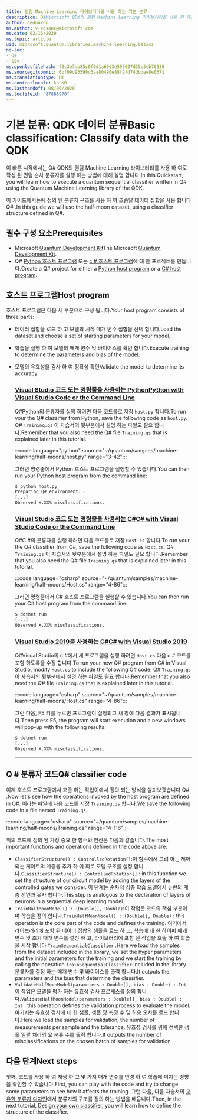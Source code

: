 ```yaml
---
title: 퀀텀 Machine Learning 라이브러리를 사용 하는 기본 분류
description: Q#Microsoft QDK의 퀀텀 Machine Learning 라이브러리를 사용 하 여로 작성 된 퀀텀 순차 분류자를 실행 하는 방법에 대해 알아봅니다.
author: geduardo
ms.author: v-edsanc@microsoft.com
ms.date: 02/16/2020
ms.topic: article
uid: microsoft.quantum.libraries.machine-learning.basics
no-loc:
- Q#
- $$v
ms.openlocfilehash: f9c3e7ab85c0f0d1a6063e593607d35c5cb76936
ms.sourcegitcommit: 6bf99d93590d6aa80490e88f2fd74dbbee8e0371
ms.translationtype: MT
ms.contentlocale: ko-KR
ms.lasthandoff: 08/06/2020
ms.locfileid: "87868970"
---
```

# <a name="basic-classification-classify-data-with-the-qdk"></a><span data-ttu-id="c1283-103">기본 분류: QDK 데이터 분류</span><span class="sxs-lookup"><span data-stu-id="c1283-103">Basic classification: Classify data with the QDK</span></span>

<span data-ttu-id="c1283-104">이 빠른 시작에서는 Q# QDK의 퀀텀 Machine Learning 라이브러리를 사용 하 여로 작성 된 퀀텀 순차 분류자를 실행 하는 방법에 대해 설명 합니다.</span><span class="sxs-lookup"><span data-stu-id="c1283-104">In this Quickstart, you will learn how to execute a quantum sequential classifier written in Q# using the Quantum Machine Learning library of the QDK.</span></span> 

<span data-ttu-id="c1283-105">이 가이드에서는에 정의 된 분류자 구조를 사용 하 여 초승달 데이터 집합을 사용 합니다 Q# .</span><span class="sxs-lookup"><span data-stu-id="c1283-105">In this guide we will use the half-moon dataset, using a classifier structure defined in Q#.</span></span>

## <a name="prerequisites"></a><span data-ttu-id="c1283-106">필수 구성 요소</span><span class="sxs-lookup"><span data-stu-id="c1283-106">Prerequisites</span></span>

- <span data-ttu-id="c1283-107">Microsoft [Quantum Development Kit](xref:microsoft.quantum.install)</span><span class="sxs-lookup"><span data-stu-id="c1283-107">The Microsoft [Quantum Development Kit](xref:microsoft.quantum.install).</span></span>
- <span data-ttu-id="c1283-108">Q# [Python 호스트 프로그램](xref:microsoft.quantum.install.python) 또는 [c # 호스트 프로그램](xref:microsoft.quantum.install.cs)에 대 한 프로젝트를 만듭니다.</span><span class="sxs-lookup"><span data-stu-id="c1283-108">Create a Q# project for either a [Python host program](xref:microsoft.quantum.install.python) or a [C# host program](xref:microsoft.quantum.install.cs).</span></span>

## <a name="host-program"></a><span data-ttu-id="c1283-109">호스트 프로그램</span><span class="sxs-lookup"><span data-stu-id="c1283-109">Host program</span></span>

<span data-ttu-id="c1283-110">호스트 프로그램은 다음 세 부분으로 구성 됩니다.</span><span class="sxs-lookup"><span data-stu-id="c1283-110">Your host program consists of three parts:</span></span>

- <span data-ttu-id="c1283-111">데이터 집합을 로드 하 고 모델의 시작 매개 변수 집합을 선택 합니다.</span><span class="sxs-lookup"><span data-stu-id="c1283-111">Load the dataset and choose a set of starting parameters for your model.</span></span>
- <span data-ttu-id="c1283-112">학습을 실행 하 여 모델의 매개 변수 및 바이어스를 확인 합니다.</span><span class="sxs-lookup"><span data-stu-id="c1283-112">Execute training to determine the parameters and bias of the model.</span></span>
- <span data-ttu-id="c1283-113">모델의 유효성을 검사 하 여 정확성 확인</span><span class="sxs-lookup"><span data-stu-id="c1283-113">Validate the model to determine its accuracy</span></span>

    ### <a name="python-with-visual-studio-code-or-the-command-line"></a>[<span data-ttu-id="c1283-114">Visual Studio 코드 또는 명령줄을 사용하는 Python</span><span class="sxs-lookup"><span data-stu-id="c1283-114">Python with Visual Studio Code or the Command Line</span></span>](#tab/tabid-python)

    <span data-ttu-id="c1283-115">Q#Python의 분류자를 실행 하려면 다음 코드를로 저장 `host.py` 합니다.</span><span class="sxs-lookup"><span data-stu-id="c1283-115">To run your the Q# classifier from Python, save the following code as `host.py`.</span></span> <span data-ttu-id="c1283-116">Q# `Training.qs` 이 자습서의 뒷부분에서 설명 하는 파일도 필요 합니다.</span><span class="sxs-lookup"><span data-stu-id="c1283-116">Remember that you also need the Q# file `Training.qs` that is explained later in this tutorial.</span></span>

    :::code language="python" source="~/quantum/samples/machine-learning/half-moons/host.py" range="3-42":::

    <span data-ttu-id="c1283-117">그러면 명령줄에서 Python 호스트 프로그램을 실행할 수 있습니다.</span><span class="sxs-lookup"><span data-stu-id="c1283-117">You can then run your Python host program from the command line:</span></span>

    ```bash
    $ python host.py
    Preparing Q# environment...
    [...]
    Observed X.XX% misclassifications.
    ```

    ### <a name="c-with-visual-studio-code-or-the-command-line"></a>[<span data-ttu-id="c1283-118">Visual Studio 코드 또는 명령줄을 사용하는 C#</span><span class="sxs-lookup"><span data-stu-id="c1283-118">C# with Visual Studio Code or the Command Line</span></span>](#tab/tabid-csharp)

    <span data-ttu-id="c1283-119">Q#C #의 분류자를 실행 하려면 다음 코드를로 저장 `Host.cs` 합니다.</span><span class="sxs-lookup"><span data-stu-id="c1283-119">To run your the Q# classifier from C#, save the following code as `Host.cs`.</span></span> <span data-ttu-id="c1283-120">Q# `Training.qs` 이 자습서의 뒷부분에서 설명 하는 파일도 필요 합니다.</span><span class="sxs-lookup"><span data-stu-id="c1283-120">Remember that you also need the Q# file `Training.qs` that is explained later in this tutorial.</span></span>

    :::code language="csharp" source="~/quantum/samples/machine-learning/half-moons/Host.cs" range="4-86":::

    <span data-ttu-id="c1283-121">그러면 명령줄에서 C# 호스트 프로그램을 실행할 수 있습니다.</span><span class="sxs-lookup"><span data-stu-id="c1283-121">You can then run your C# host program from the command line:</span></span>

    ```bash
    $ dotnet run
    [...]
    Observed X.XX% misclassifications.
    ```

    ### <a name="c-with-visual-studio-2019"></a>[<span data-ttu-id="c1283-122">Visual Studio 2019를 사용하는 C#</span><span class="sxs-lookup"><span data-stu-id="c1283-122">C# with Visual Studio 2019</span></span>](#tab/tabid-vs2019)

    <span data-ttu-id="c1283-123">Q#Visual Studio의 c #에서 새 프로그램을 실행 하려면 `Host.cs` 다음 c # 코드를 포함 하도록을 수정 합니다.</span><span class="sxs-lookup"><span data-stu-id="c1283-123">To run your new Q# program from C# in Visual Studio, modify `Host.cs` to include the following C# code.</span></span> <span data-ttu-id="c1283-124">Q# `Training.qs` 이 자습서의 뒷부분에서 설명 하는 파일도 필요 합니다.</span><span class="sxs-lookup"><span data-stu-id="c1283-124">Remember that you also need the Q# file `Training.qs` that is explained later in this tutorial.</span></span>

    :::code language="csharp" source="~/quantum/samples/machine-learning/half-moons/Host.cs" range="4-86":::

    <span data-ttu-id="c1283-125">그런 다음, F5 키를 누르면 프로그램이 실행되고 새 창에 다음 결과가 표시됩니다.</span><span class="sxs-lookup"><span data-stu-id="c1283-125">Then press F5, the program will start execution and a new windows will pop-up with the following results:</span></span> 

    ```bash
    $ dotnet run
    [...]
    Observed X.XX% misclassifications.
    ```
    ***

## <a name="q-classifier-code"></a><span data-ttu-id="c1283-126">Q \# 분류자 코드</span><span class="sxs-lookup"><span data-stu-id="c1283-126">Q\# classifier code</span></span>

<span data-ttu-id="c1283-127">이제 호스트 프로그램에서 호출 하는 작업이에서 정의 되는 방식을 살펴보겠습니다 Q# .</span><span class="sxs-lookup"><span data-stu-id="c1283-127">Now let's see how the operations invoked by the host program are defined in Q#.</span></span>
<span data-ttu-id="c1283-128">이라는 파일에 다음 코드를 저장 `Training.qs` 합니다.</span><span class="sxs-lookup"><span data-stu-id="c1283-128">We save the following code in a file named `Training.qs`.</span></span>

:::code language="qsharp" source="~/quantum/samples/machine-learning/half-moons/Training.qs" range="4-116":::

<span data-ttu-id="c1283-129">위의 코드에 정의 된 가장 중요 한 함수와 연산은 다음과 같습니다.</span><span class="sxs-lookup"><span data-stu-id="c1283-129">The most important functions and operations defined in the code above are:</span></span>

- <span data-ttu-id="c1283-130">`ClassifierStructure() : ControlledRotation[]`:이 함수에서 고려 하는 제어 되는 게이트의 계층을 추가 하 여 회로 모델 구조를 설정 합니다.</span><span class="sxs-lookup"><span data-stu-id="c1283-130">`ClassifierStructure() : ControlledRotation[]` : in this function we set the structure of our circuit model by adding the layers of the controlled gates we consider.</span></span> <span data-ttu-id="c1283-131">이 단계는 순차적 심층 학습 모델에서 뉴런의 계층 선언과 유사 합니다.</span><span class="sxs-lookup"><span data-stu-id="c1283-131">This step is analogous to the declaration of layers of neurons in a sequential deep learning model.</span></span>
- <span data-ttu-id="c1283-132">`TrainHalfMoonModel() : (Double[], Double)`:이 작업은 코드의 핵심 부분이 며 학습을 정의 합니다.</span><span class="sxs-lookup"><span data-stu-id="c1283-132">`TrainHalfMoonModel() : (Double[], Double)` : this operation is the core part of the code and defines the training.</span></span> <span data-ttu-id="c1283-133">여기에서 라이브러리에 포함 된 데이터 집합의 샘플을 로드 하 고, 학습에 대 한 하이퍼 매개 변수 및 초기 매개 변수를 설정 하 고, 라이브러리에 포함 된 작업을 호출 하 여 학습을 시작 합니다 `TrainSequentialClassifier` .</span><span class="sxs-lookup"><span data-stu-id="c1283-133">Here we load the samples from the dataset included in the library, we set the hyper parameters and the initial parameters for the training and we start the training by calling the operation `TrainSequentialClassifier` included in the library.</span></span> <span data-ttu-id="c1283-134">분류자를 결정 하는 매개 변수 및 바이어스를 출력 합니다.</span><span class="sxs-lookup"><span data-stu-id="c1283-134">It outputs the parameters and the bias that determine the classifier.</span></span>
- <span data-ttu-id="c1283-135">`ValidateHalfMoonModel(parameters : Double[], bias : Double) : Int`:이 작업은 모델을 평가 하는 유효성 검사 프로세스를 정의 합니다.</span><span class="sxs-lookup"><span data-stu-id="c1283-135">`ValidateHalfMoonModel(parameters : Double[], bias : Double) : Int` : this operation defines the validation process to evaluate the model.</span></span> <span data-ttu-id="c1283-136">여기서는 유효성 검사에 대 한 샘플, 샘플 당 측정 수 및 허용 오차를 로드 합니다.</span><span class="sxs-lookup"><span data-stu-id="c1283-136">Here we load the samples for validation, the number of measurements per sample and the tolerance.</span></span> <span data-ttu-id="c1283-137">유효성 검사를 위해 선택한 샘플 일괄 처리의 오 분류 수를 출력 합니다.</span><span class="sxs-lookup"><span data-stu-id="c1283-137">It outputs the number of misclassifications on the chosen batch of samples for validation.</span></span>

## <a name="next-steps"></a><span data-ttu-id="c1283-138">다음 단계</span><span class="sxs-lookup"><span data-stu-id="c1283-138">Next steps</span></span>

<span data-ttu-id="c1283-139">첫째, 코드를 사용 하 여 재생 하 고 몇 가지 매개 변수를 변경 하 여 학습에 미치는 영향을 확인할 수 있습니다.</span><span class="sxs-lookup"><span data-stu-id="c1283-139">First, you can play with the code and try to change some parameters to see how it affects the training.</span></span> <span data-ttu-id="c1283-140">그런 다음, 다음 자습서의 [고유한 분류자 디자인](xref:microsoft.quantum.libraries.machine-learning.design)에서 분류자의 구조를 정의 하는 방법을 배웁니다.</span><span class="sxs-lookup"><span data-stu-id="c1283-140">Then, in the next tutorial, [Design your own classifier](xref:microsoft.quantum.libraries.machine-learning.design),  you will learn how to define the structure of the classifier.</span></span>
